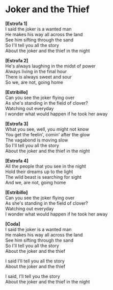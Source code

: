 # Joker and the Thief

**[Estrofa 1]**  
I said the joker is a wanted man  
He makes his way all across the land  
See him sifting through the sand  
So I'll tell you all the story  
About the joker and the thief in the night  

**[Estrofa 2]**  
He's always laughing in the midst of power  
Always living in the final hour  
There is always sweet and sour  
So we, are not, going home  

**[Estribillo]**  
Can you see the joker flying over  
As she's standing in the field of clover?  
Watching out everyday  
I wonder what would happen if he took her away  

**[Estrofa 3]**  
What you see, well, you might not know  
You get the feelin', comin' after the glow  
The vagabond is moving slow  
So I'll tell you all the story  
About the joker and the thief in the night  

**[Estrofa 4]**  
All the people that you see in the night  
Hold their dreams up to the light  
The wild beast is searching for sight  
And we, are not, going home  

**[Estribillo]**  
Can you see the joker flying over  
As she's standing in the field of clover?  
Watching out everyday  
I wonder what would happen if he took her away  

**[Coda]**  
I said the joker is a wanted man  
He makes his way all across the land  
See him sifting through the sand  
So I'll tell you all the story  
About the joker and the thief  

I said I'll tell you all the story  
About the joker and the thief  

I said, I'll tell you the story  
About the joker and the thief in the night  
